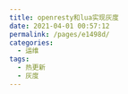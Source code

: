 ```yaml
---
title: openresty和lua实现灰度
date: 2021-04-01 00:57:12
permalink: /pages/e1498d/
categories:
  - 运维
tags:
  - 热更新
  - 灰度
---
```

